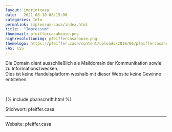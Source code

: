 ```yaml
---
layout: imprintcasa
date:   2021-08-10 08:15:00
categories: Info
permalink: impressum-casa/index.html
title:  "Impressum"
thumbnail: pfeiffercasahouse.png
highresolutionimg: pfeiffercasahouse.png
themelogo: https://pfeiffer.casa/content/uploads/2018/06/pfeiffercasahouse320_transpa.png
FAS: CSS
---
```

<!-- entry-content -->
Die Domain dient ausschließlich als Maildomain der Kommunikation sowie zu Informationszwecken.  
Dies ist keine Handelsplatform weshalb mit dieser Website keine Gewinne entstehen.   
<p>&nbsp;</p>
{% include pbanschrift.html %}
<p>Stichwort: pfeiffer.casa</p>

<hr>

Website: pfeiffer.casa
<!-- .entry-content -->
